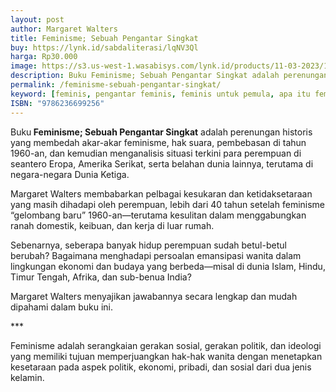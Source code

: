 ```yaml
---
layout: post
author: Margaret Walters
title: Feminisme; Sebuah Pengantar Singkat
buy: https://lynk.id/sabdaliterasi/lqNV3Ql
harga: Rp30.000
image: https://s3.us-west-1.wasabisys.com/lynk.id/products/11-03-2023/1678518806263_2937489.svg
description: Buku Feminisme; Sebuah Pengantar Singkat adalah perenungan historis yang membedah akar-akar feminisme, hak suara, pembebasan di tahun 1960-an.
permalink: /feminisme-sebuah-pengantar-singkat/
keyword: [feminis, pengantar feminis, feminis untuk pemula, apa itu feminis, ebook feminis, ideologi feminis, perempuan]
ISBN: "9786236699256"
---
```

<p>Buku<b> Feminisme; Sebuah Pengantar Singkat</b> adalah perenungan historis yang membedah akar-akar feminisme, hak suara, pembebasan di tahun 1960-an, dan kemudian menganalisis situasi terkini para perempuan di seantero Eropa, Amerika Serikat, serta belahan dunia lainnya, terutama di negara-negara Dunia Ketiga.</p><p>Margaret Walters membabarkan pelbagai kesukaran dan ketidaksetaraan yang masih dihadapi oleh perempuan, lebih dari 40 tahun setelah feminisme “gelombang baru” 1960-an—terutama kesulitan dalam menggabungkan ranah domestik, keibuan, dan kerja di luar rumah.</p><p>Sebenarnya, seberapa banyak hidup perempuan sudah betul-betul berubah? Bagaimana menghadapi persoalan emansipasi wanita dalam lingkungan ekonomi dan budaya yang berbeda—misal di dunia Islam, Hindu, Timur Tengah, Afrika, dan sub-benua India?</p><p>Margaret Walters menyajikan jawabannya secara lengkap dan mudah dipahami dalam buku ini.</p><p>***</p><p>Feminisme adalah serangkaian gerakan sosial, gerakan politik, dan ideologi yang memiliki tujuan memperjuangkan hak-hak wanita dengan menetapkan kesetaraan pada aspek politik, ekonomi, pribadi, dan sosial dari dua jenis kelamin.</p>
